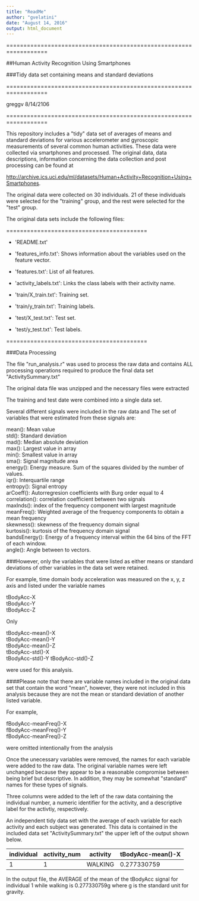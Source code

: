 ```yaml
---
title: "ReadMe"
author: "gvelatini"
date: "August 14, 2016"
output: html_document
---
```


==================================================================

##Human Activity Recognition Using Smartphones

###Tidy data set containing means and standard deviations


==================================================================

greggv
8/14/2106

==================================================================



This repository includes a "tidy" data set of averages of means and standard deviations for various accelerometer and gyroscopic measurements of several common human activities. These data were collected via smartphones and processed.  The original data, data descriptions, information concerning the data collection and post processing can be found at 

http://archive.ics.uci.edu/ml/datasets/Human+Activity+Recognition+Using+Smartphones.  

The original data were collected on 30 individuals. 21 of these individuals were selected for the "training" group, and the rest were selected for the "test" group. 


The original data sets include the following files:

=========================================

- 'README.txt'

- 'features_info.txt': Shows information about the variables used on the feature vector.

- 'features.txt': List of all features.

- 'activity_labels.txt': Links the class labels with their activity name.

- 'train/X_train.txt': Training set.

- 'train/y_train.txt': Training labels.

- 'test/X_test.txt': Test set.

- 'test/y_test.txt': Test labels.

=========================================

###Data Processing

The file "run_analysis.r" was used to process the raw data and contains ALL processing operations required to produce the final data set "ActivitySummary.txt"

The original data file was unzipped and the necessary files were extracted

The training and test date were combined into a single data set. 

Several  different signals were included in the raw data and The set of variables that were estimated from these signals are: 

mean(): Mean value  
std(): Standard deviation  
mad(): Median absolute deviation   
max(): Largest value in array    
min(): Smallest value in array    
sma(): Signal magnitude area    
energy(): Energy measure. Sum of the squares divided by the number of values.     
iqr(): Interquartile range      
entropy(): Signal entropy  
arCoeff(): Autorregresion coefficients with Burg order equal to 4  
correlation(): correlation coefficient between two signals  
maxInds(): index of the frequency component with largest magnitude  
meanFreq(): Weighted average of the frequency components to obtain a mean frequency  
skewness(): skewness of the frequency domain signal   
kurtosis(): kurtosis of the frequency domain signal   
bandsEnergy(): Energy of a frequency interval within the 64 bins of the FFT of each window.  
angle(): Angle between to vectors.

###However, only the variables that were listed as either means or standard deviations of other variables in the data set were retained.

For example, time domain body acceleration was measured on the x, y, z axis 
and listed under the variable names 

tBodyAcc-X  
tBodyAcc-Y  
tBodyAcc-Z  

Only

tBodyAcc-mean()-X  
tBodyAcc-mean()-Y  
tBodyAcc-mean()-Z  
tBodyAcc-std()-X  
tBodyAcc-std()-Y 
tBodyAcc-std()-Z  

were used for this analysis.

####Please note that there are variable names  included in the original data set that contain the word "mean", however, they were not included in this analysis because they are not the mean or standard deviation of another listed variable.  

For example,

fBodyAcc-meanFreq()-X  
fBodyAcc-meanFreq()-Y  
fBodyAcc-meanFreq()-Z  

were omitted intentionally from the analysis

Once the  unecessary variables were removed, the names for each variable were added to the raw data.  The original variable names were left unchanged because they appear to be a reasonable compromise between being brief but descriptive.  In addition,  they may be somewhat "standard" names for these types of signals.

Three columns were added to the left of the raw data containing the individual number, a numeric identifier for the activity, and a descriptive label for the activtiy, respectively.

An independent tidy data set with the average of each variable for each activity and each subject was generated.  This data is contained in the included data set "ActivitySummary.txt"
the upper left of the output shown below.

individual | activity_num | activity | tBodyAcc-mean()-X  
-----------|--------------|----------|------------------
1 | 1 | WALKING | 0.277330759 |

In the output file, the AVERAGE of the mean of the tBodyAcc signal for individual 1 while walking is 0.277330759g where g is the standard unit for gravity.
